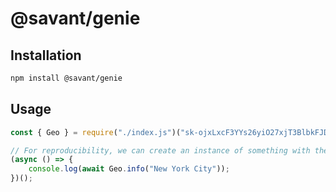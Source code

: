 # @savant/genie

## Installation
```bash
npm install @savant/genie
```

## Usage
```javascript
const { Geo } = require("./index.js")("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");

// For reproducibility, we can create an instance of something with the first parameter being it's UUID (blank for random)
(async () => {
    console.log(await Geo.info("New York City"));
})();
```